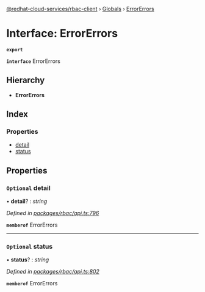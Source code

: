 [@redhat-cloud-services/rbac-client](../README.md) › [Globals](../globals.md) › [ErrorErrors](errorerrors.md)

# Interface: ErrorErrors

**`export`** 

**`interface`** ErrorErrors

## Hierarchy

* **ErrorErrors**

## Index

### Properties

* [detail](errorerrors.md#optional-detail)
* [status](errorerrors.md#optional-status)

## Properties

### `Optional` detail

• **detail**? : *string*

*Defined in [packages/rbac/api.ts:796](https://github.com/fhlavac/javascript-clients/blob/master/packages/rbac/api.ts#L796)*

**`memberof`** ErrorErrors

___

### `Optional` status

• **status**? : *string*

*Defined in [packages/rbac/api.ts:802](https://github.com/fhlavac/javascript-clients/blob/master/packages/rbac/api.ts#L802)*

**`memberof`** ErrorErrors
